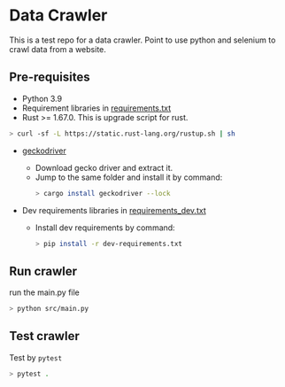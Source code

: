 # Data Crawler

This is a test repo for a data crawler.
Point to use python and selenium to crawl data from a website.

## Pre-requisites

- Python 3.9
- Requirement libraries in [requirements.txt](requirements.txt)
- Rust >= 1.67.0. This is upgrade script for rust.
```bash
> curl -sf -L https://static.rust-lang.org/rustup.sh | sh
```
- [geckodriver](https://github.com/mozilla/geckodriver/releases/tag/v0.33.0)
  - Download gecko driver and extract it.
  - Jump to the same folder and install it by command:
    ```bash
    > cargo install geckodriver --lock
    ```

- Dev requirements libraries in [requirements_dev.txt](requirements_dev.txt)
  - Install dev requirements by command:
    ```bash
    > pip install -r dev-requirements.txt
    ```


## Run crawler
run the main.py file
```bash
> python src/main.py
```


## Test crawler
Test by `pytest`
```bash
> pytest .
```